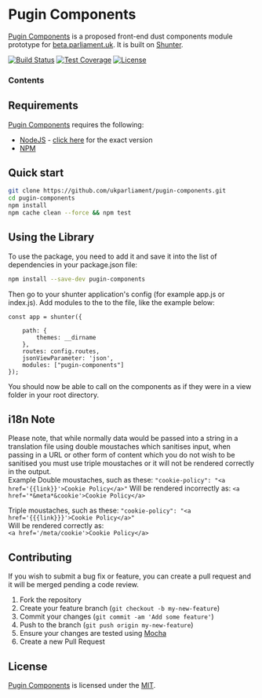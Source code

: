 # Pugin Components
[Pugin Components][pugin-components] is a proposed front-end dust components module prototype for [beta.parliament.uk][beta]. It is built on [Shunter][shunter].

[![Build Status][shield-travis]][info-travis] [![Test Coverage][shield-coveralls]][info-coveralls] [![License][shield-license]][info-license]

### Contents
<!-- START doctoc -->
<!-- END doctoc -->

## Requirements
[Pugin Components][pugin-components] requires the following:
* [NodeJS][node] - [click here][node-version] for the exact version
* [NPM][npm]

## Quick start
```bash
git clone https://github.com/ukparliament/pugin-components.git
cd pugin-components
npm install
npm cache clean --force && npm test
```

## Using the Library  
To use the package, you need to add it and save it into the list of dependencies in your package.json file:  

```bash
npm install --save-dev pugin-components
```

Then go to your shunter application's config (for example app.js or index.js). Add modules to the to the file, like the example below:  
```
const app = shunter({

    path: {
        themes: __dirname
    },
    routes: config.routes,
    jsonViewParameter: 'json',
    modules: ["pugin-components"]
});
```  
You should now be able to call on the components as if they were in a view folder in your root directory.  

## i18n Note
Please note, that while normally data would be passed into a string in a translation file using double moustaches which sanitises input, when passing in a URL or other form of content which you do not wish to be sanitised you must use triple moustaches or it will not be rendered correctly in the output.  
Example
Double moustaches, such as these:
`"cookie-policy": "<a href='{{link}}'>Cookie Policy</a>"`
Will be rendered incorrectly as:
`<a href='*&meta*&cookie'>Cookie Policy</a>`  

Triple moustaches, such as these:
`"cookie-policy": "<a href='{{{link}}}'>Cookie Policy</a>"`  
Will be rendered correctly as:  
`<a href='/meta/cookie'>Cookie Policy</a>`

## Contributing
If you wish to submit a bug fix or feature, you can create a pull request and it will be merged pending a code review.

1. Fork the repository
1. Create your feature branch (`git checkout -b my-new-feature`)
1. Commit your changes (`git commit -am 'Add some feature'`)
1. Push to the branch (`git push origin my-new-feature`)
1. Ensure your changes are tested using [Mocha][mocha]
1. Create a new Pull Request

## License
[Pugin Components][pugin-components] is licensed under the [MIT][info-license].

[pugin-components]: https://github.com/ukparliament/pugin-components
[beta]: https://beta.parliament.uk
[shunter]: https://github.com/springernature/shunter
[pugin]: https://github.com/ukparliament/parliament.uk-pugin
[node]: https://nodejs.org/
[node-version]: https://github.com/ukparliament/pugin-components/blob/master/.node-version
[npm]: https://www.npmjs.com/
[local]: http://localhost:5400
[mocha]: https://mochajs.org/

[info-travis]:   https://travis-ci.org/ukparliament/pugin-components
[shield-travis]: https://img.shields.io/travis/ukparliament/pugin-components.svg

[info-coveralls]:   https://coveralls.io/github/ukparliament/pugin-components
[shield-coveralls]: https://img.shields.io/coveralls/ukparliament/pugin-components.svg

[info-license]:   https://github.com/ukparliament//blob/master/LICENSE
[shield-license]: https://img.shields.io/badge/license-MIT-blue.svg
